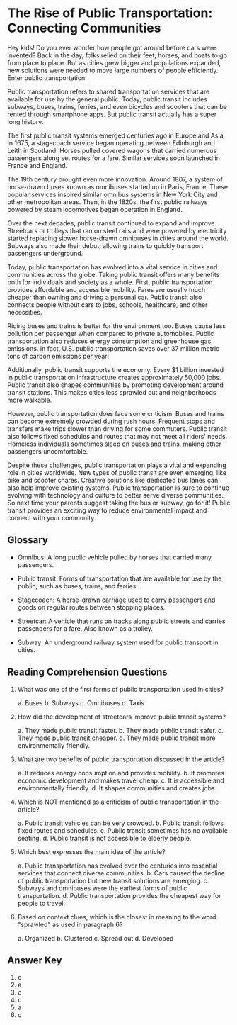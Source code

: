 # The Rise of Public Transportation: Connecting Communities

Hey kids! Do you ever wonder how people got around before cars were invented? Back in the day, folks relied on their feet, horses, and boats to go from place to place. But as cities grew bigger and populations expanded, new solutions were needed to move large numbers of people efficiently. Enter public transportation!

Public transportation refers to shared transportation services that are available for use by the general public. Today, public transit includes subways, buses, trains, ferries, and even bicycles and scooters that can be rented through smartphone apps. But public transit actually has a super long history.

The first public transit systems emerged centuries ago in Europe and Asia. In 1675, a stagecoach service began operating between Edinburgh and Leith in Scotland. Horses pulled covered wagons that carried numerous passengers along set routes for a fare. Similar services soon launched in France and England.

The 19th century brought even more innovation. Around 1807, a system of horse-drawn buses known as omnibuses started up in Paris, France. These popular services inspired similar omnibus systems in New York City and other metropolitan areas. Then, in the 1820s, the first public railways powered by steam locomotives began operation in England.

Over the next decades, public transit continued to expand and improve. Streetcars or trolleys that ran on steel rails and were powered by electricity started replacing slower horse-drawn omnibuses in cities around the world. Subways also made their debut, allowing trains to quickly transport passengers underground.

Today, public transportation has evolved into a vital service in cities and communities across the globe. Taking public transit offers many benefits both for individuals and society as a whole. First, public transportation provides affordable and accessible mobility. Fares are usually much cheaper than owning and driving a personal car. Public transit also connects people without cars to jobs, schools, healthcare, and other necessities.

Riding buses and trains is better for the environment too. Buses cause less pollution per passenger when compared to private automobiles. Public transportation also reduces energy consumption and greenhouse gas emissions. In fact, U.S. public transportation saves over 37 million metric tons of carbon emissions per year!

Additionally, public transit supports the economy. Every $1 billion invested in public transportation infrastructure creates approximately 50,000 jobs. Public transit also shapes communities by promoting development around transit stations. This makes cities less sprawled out and neighborhoods more walkable.

However, public transportation does face some criticism. Buses and trains can become extremely crowded during rush hours. Frequent stops and transfers make trips slower than driving for some commuters. Public transit also follows fixed schedules and routes that may not meet all riders' needs. Homeless individuals sometimes sleep on buses and trains, making other passengers uncomfortable.

Despite these challenges, public transportation plays a vital and expanding role in cities worldwide. New types of public transit are even emerging, like bike and scooter shares. Creative solutions like dedicated bus lanes can also help improve existing systems. Public transportation is sure to continue evolving with technology and culture to better serve diverse communities. So next time your parents suggest taking the bus or subway, go for it! Public transit provides an exciting way to reduce environmental impact and connect with your community.

## Glossary

- Omnibus: A long public vehicle pulled by horses that carried many passengers.

- Public transit: Forms of transportation that are available for use by the public, such as buses, trains, and ferries.

- Stagecoach: A horse-drawn carriage used to carry passengers and goods on regular routes between stopping places.

- Streetcar: A vehicle that runs on tracks along public streets and carries passengers for a fare. Also known as a trolley.

- Subway: An underground railway system used for public transport in cities.

## Reading Comprehension Questions

1. What was one of the first forms of public transportation used in cities?

   a. Buses
   b. Subways
   c. Omnibuses
   d. Taxis

2. How did the development of streetcars improve public transit systems?

   a. They made public transit faster.
   b. They made public transit safer.
   c. They made public transit cheaper.
   d. They made public transit more environmentally friendly.

3. What are two benefits of public transportation discussed in the article?

   a. It reduces energy consumption and provides mobility.
   b. It promotes economic development and makes travel cheap.
   c. It is accessible and environmentally friendly.
   d. It shapes communities and creates jobs.

4. Which is NOT mentioned as a criticism of public transportation in the article?

   a. Public transit vehicles can be very crowded.
   b. Public transit follows fixed routes and schedules.
   c. Public transit sometimes has no available seating.
   d. Public transit is not accessible to elderly people.

5. Which best expresses the main idea of the article?

   a. Public transportation has evolved over the centuries into essential services that connect diverse communities.
   b. Cars caused the decline of public transportation but new transit solutions are emerging.
   c. Subways and omnibuses were the earliest forms of public transportation.
   d. Public transportation provides the cheapest way for people to travel.

6. Based on context clues, which is the closest in meaning to the word "sprawled" as used in paragraph 6?

   a. Organized
   b. Clustered
   c. Spread out
   d. Developed

## Answer Key

1. c
2. a
3. c
4. c
5. a
6. c
